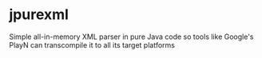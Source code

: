 jpurexml
========

Simple all-in-memory XML parser in pure Java code so tools like Google's PlayN can transcompile it to all its target platforms